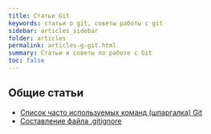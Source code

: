 ```yaml
---
title: Статьи Git
keywords: статьи о git, советы работы с git
sidebar: articles_sidebar
folder: articles
permalink: articles-g-git.html
summary: Статьи и советы по работе с Git
toc: false
---
```


## Общие статьи

* [Список часто используемых команд (шпаргалка) Git](/bx.github.io/bx_git-shpora.html)
* [Составление файла .gitignore](/bx.github.io/articles-git-gitignore.html)      

